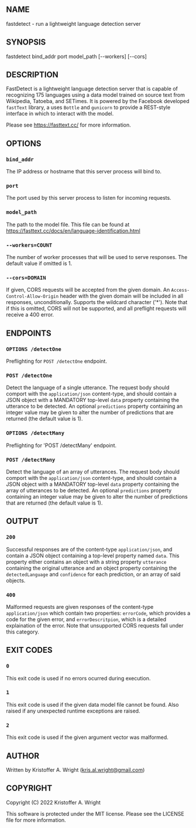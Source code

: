## NAME
fastdetect - run a lightweight language detection server
    
## SYNOPSIS
fastdetect bind_addr port model_path [--workers] [--cors]
    
## DESCRIPTION
FastDetect is a lightweight language detection server that is capable of recognizing 175 languages using a data model trained on source text from Wikipedia, Tatoeba, and SETimes. It is powered by the Facebook developed `fastText` library, a uses `Bottle` and `gunicorn` to provide a REST-style interface in which to interact with the model.

Please see https://fasttext.cc/ for more information.

## OPTIONS

### `bind_addr`
The IP address or hostname that this server process will bind to.

### `port`
The port used by this server process to listen for incoming requests.

### `model_path`
The path to the model file. This file can be found at https://fasttext.cc/docs/en/language-identification.html

### `--workers=COUNT`
The number of worker processes that will be used to serve responses. The
default value if omitted is 1.


### `--cors=DOMAIN`
If given, CORS requests will be accepted from the given domain. An 
`Access-Control-Allow-Origin` header with the given domain will be 
included in all responses, unconditionally. Supports the wildcard 
character ('*'). Note that if this is omitted, CORS will not be
supported, and all preflight requests will receive a 400 error.
        
## ENDPOINTS

### `OPTIONS /detectOne`
Preflighting for `POST /detectOne` endpoint.

### `POST /detectOne`
Detect the language of a single utterance. The request body should
comport with the `application/json` content-type, and should contain
a JSON object with a MANDATORY top-level `data` property containing the
utterance to be detected. An optional `predictions` property containing
an integer value may be given to alter the number of predictions that
are returned (the default value is 1).

### `OPTIONS /detectMany`
Preflighting for 'POST /detectMany' endpoint.

### `POST /detectMany`
Detect the language of an array of utterances. The request body should
comport with the `application/json` content-type, and should contain
a JSON object with a MANDATORY top-level `data` property containing the
array of utterances to be detected. An optional `predictions` property
containing an integer value may be given to alter the number of
predictions that are returned (the default value is 1).
        
## OUTPUT

### `200`
Successful responses are of the content-type `application/json`, and
contain a JSON object containing a top-level property named `data`. This
property either contains an object with a string property
`utterance` containing the original utterance and an object property
containing the `detectedLanguage` and `confidence` for each prediction,
or an array of said objects.

### `400`
Malformed requests are given responses of the content-type 
`application/json` which contain two properties: `errorCode`, which
provides a code for the given error, and `errorDescritpion`, which is
a detailed explaination of the error. Note that unsupported CORS
requests fall under this category.
        
## EXIT CODES

### `0`
This exit code is used if no errors ocurred during execution.

### `1`
This exit code is used if the given data model file cannot be found.
Also raised if any unexpected runtime exceptions are raised.

### `2`
This exit code is used if the given argument vector was malformed.
        
## AUTHOR
Written by Kristoffer A. Wright (kris.al.wright@gmail.com)
    
## COPYRIGHT
Copyright (C) 2022 Kristoffer A. Wright
    
This software is protected under the MIT license.
Please see the LICENSE file for more information.
